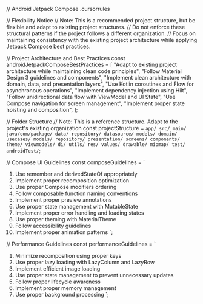 // Android Jetpack Compose .cursorrules

// Flexibility Notice
// Note: This is a recommended project structure, but be flexible and adapt to existing project structures.
// Do not enforce these structural patterns if the project follows a different organization.
// Focus on maintaining consistency with the existing project architecture while applying Jetpack Compose best practices.

// Project Architecture and Best Practices
const androidJetpackComposeBestPractices = [
    "Adapt to existing project architecture while maintaining clean code principles",
    "Follow Material Design 3 guidelines and components",
    "Implement clean architecture with domain, data, and presentation layers",
    "Use Kotlin coroutines and Flow for asynchronous operations",
    "Implement dependency injection using Hilt",
    "Follow unidirectional data flow with ViewModel and UI State",
    "Use Compose navigation for screen management",
    "Implement proper state hoisting and composition",
];

// Folder Structure
// Note: This is a reference structure. Adapt to the project's existing organization
const projectStructure = `
app/
  src/
    main/
      java/com/package/
        data/
          repository/
          datasource/
          models/
        domain/
          usecases/
          models/
          repository/
        presentation/
          screens/
          components/
          theme/
          viewmodels/
        di/
        utils/
      res/
        values/
        drawable/
        mipmap/
    test/
    androidTest/
`;

// Compose UI Guidelines
const composeGuidelines = `
1. Use remember and derivedStateOf appropriately
2. Implement proper recomposition optimization
3. Use proper Compose modifiers ordering
4. Follow composable function naming conventions
5. Implement proper preview annotations
6. Use proper state management with MutableState
7. Implement proper error handling and loading states
8. Use proper theming with MaterialTheme
9. Follow accessibility guidelines
10. Implement proper animation patterns
`;

// Performance Guidelines
const performanceGuidelines = `
1. Minimize recomposition using proper keys
2. Use proper lazy loading with LazyColumn and LazyRow
3. Implement efficient image loading
4. Use proper state management to prevent unnecessary updates
5. Follow proper lifecycle awareness
6. Implement proper memory management
7. Use proper background processing
`; 